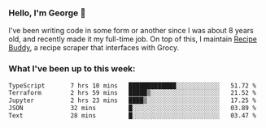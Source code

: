 ### Hello, I'm George 👋

I've been writing code in some form or another since I was about 8 years old, and recently made it my full-time job. On top of this, I maintain [Recipe Buddy](https://github.com/georgegebbett/recipe-buddy), a recipe scraper that interfaces with Grocy.  

<!--
**georgegebbett/georgegebbett** is a ✨ _special_ ✨ repository because its `README.md` (this file) appears on your GitHub profile.

Here are some ideas to get you started:

- 🔭 I’m currently working on ...
- 🌱 I’m currently learning ...
- 👯 I’m looking to collaborate on ...
- 🤔 I’m looking for help with ...
- 💬 Ask me about ...
- 📫 How to reach me: ...
- 😄 Pronouns: ...
- ⚡ Fun fact: ...
-->

### What I've been up to this week:
<!--START_SECTION:waka-->

```txt
TypeScript       7 hrs 10 mins   █████████████░░░░░░░░░░░░   51.72 %
Terraform        2 hrs 59 mins   █████▒░░░░░░░░░░░░░░░░░░░   21.52 %
Jupyter          2 hrs 23 mins   ████▒░░░░░░░░░░░░░░░░░░░░   17.25 %
JSON             32 mins         █░░░░░░░░░░░░░░░░░░░░░░░░   03.89 %
Text             28 mins         █░░░░░░░░░░░░░░░░░░░░░░░░   03.47 %
```

<!--END_SECTION:waka-->
